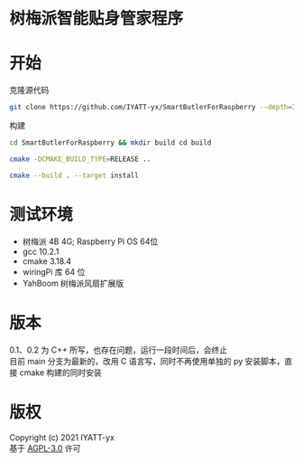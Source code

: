 # 树梅派智能贴身管家程序

# 开始

克隆源代码
```bash
git clone https://github.com/IYATT-yx/SmartButlerForRaspberry --depth=1
```

构建
```bash
cd SmartButlerForRaspberry && mkdir build cd build

cmake -DCMAKE_BUILD_TYPE=RELEASE ..

cmake --build . --target install
```

# 测试环境

* 树梅派 4B 4G; Raspberry Pi OS 64位
* gcc 10.2.1
* cmake 3.18.4
* wiringPi 库 64 位
* YahBoom 树梅派风扇扩展版

# 版本

0.1、0.2 为 C++ 所写，也存在问题，运行一段时间后，会终止  
目前 main 分支为最新的，改用 C 语言写，同时不再使用单独的 py 安装脚本，直接 cmake 构建的同时安装  

# 版权
Copyright (c) 2021 IYATT-yx  
基于 [AGPL-3.0](LICENSE) 许可